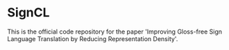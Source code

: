 # SignCL
This is the official code repository for the paper 'Improving Gloss-free Sign Language Translation by Reducing Representation Density'. 
